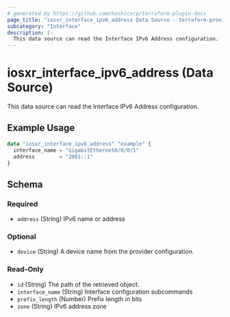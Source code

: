 ```yaml
---
# generated by https://github.com/hashicorp/terraform-plugin-docs
page_title: "iosxr_interface_ipv6_address Data Source - terraform-provider-iosxr"
subcategory: "Interface"
description: |-
  This data source can read the Interface IPv6 Address configuration.
---
```


# iosxr_interface_ipv6_address (Data Source)

This data source can read the Interface IPv6 Address configuration.

## Example Usage

```terraform
data "iosxr_interface_ipv6_address" "example" {
  interface_name = "GigabitEthernet0/0/0/1"
  address        = "2001::1"
}
```

<!-- schema generated by tfplugindocs -->
## Schema

### Required

- `address` (String) IPv6 name or address

### Optional

- `device` (String) A device name from the provider configuration.

### Read-Only

- `id` (String) The path of the retrieved object.
- `interface_name` (String) Interface configuration subcommands
- `prefix_length` (Number) Prefix length in bits
- `zone` (String) IPv6 address zone


